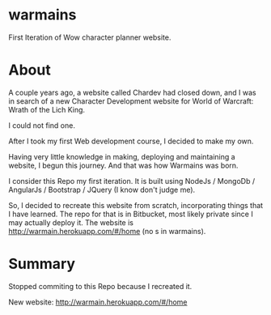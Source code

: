 # warmains
First Iteration of Wow character planner website.

# About
A couple years ago, a website called Chardev had closed down, and I was in search of a new Character Development website for World of Warcraft: Wrath of the Lich King.

I could not find one.

After I took my first Web development course, I decided to make my own.

Having very little knowledge in making, deploying and maintaining a website, I begun this journey. And that was how Warmains was born.

I consider this Repo my first iteration. It is built using NodeJs / MongoDb / AngularJs / Bootstrap / JQuery (I know don't judge me).

So, I decided to recreate this website from scratch, incorporating things that I have learned. The repo for that is in Bitbucket, most likely private since I may actually deploy it.
The website is http://warmain.herokuapp.com/#/home (no s in warmains).

# Summary

Stopped commiting to this Repo because I recreated it.

New website:
http://warmain.herokuapp.com/#/home
